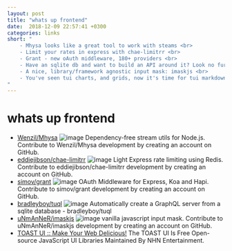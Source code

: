 ```yaml
---
layout: post
title: "whats up frontend"
date:  2018-12-09 22:57:41 +0300
categories: links
short: "
	- Mhysa looks like a great tool to work with steams <br>
	- Limit your rates in express with chae-limitrr <br>
	- Grant - new oAuth middleware, 180+ providers <br>
	- Have an sqlite db and want to build an API around it? Look no further than tuql (Pronounced: Too cool) <br>
	- A nice, library/framework agnostic input mask: imaskjs <br>
	- You've seen tui charts, and grids, now it's time for tui markdown editor
"
---
```



# whats up frontend

- [Wenzil/Mhysa](https://github.com/Wenzil/Mhysa) ![image](https://avatars1.githubusercontent.com/u/1967006?s=400&v=4) Dependency-free stream utils for Node.js. Contribute to Wenzil/Mhysa development by creating an account on GitHub.
- [eddiejibson/chae-limitrr](https://github.com/eddiejibson/chae-limitrr) ![image](https://avatars1.githubusercontent.com/u/24758822?s=400&v=4) Light Express rate limiting using Redis. Contribute to eddiejibson/chae-limitrr development by creating an account on GitHub.
- [simov/grant](https://github.com/simov/grant) ![image](https://avatars1.githubusercontent.com/u/1694112?s=400&v=4) OAuth Middleware for Express, Koa and Hapi. Contribute to simov/grant development by creating an account on GitHub.
- [bradleyboy/tuql](https://github.com/bradleyboy/tuql) ![image](https://avatars3.githubusercontent.com/u/755001?s=400&v=4) Automatically create a GraphQL server from a sqlite database - bradleyboy/tuql
- [uNmAnNeR/imaskjs](https://github.com/uNmAnNeR/imaskjs) ![image](https://avatars2.githubusercontent.com/u/1927921?s=400&v=4) vanilla javascript input mask. Contribute to uNmAnNeR/imaskjs development by creating an account on GitHub.
- [TOAST UI :: Make Your Web Delicious!](http://ui.toast.com/tui-editor/) The TOAST UI Is Free Open-source JavaScript UI Libraries Maintained By NHN Entertainment.
